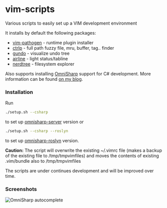 # vim-scripts
Various scripts to easily set up a VIM development environment

It installs by default the following packages:
* [vim-pathogen] - runtime plugin installer
* [ctrlp] - full path fuzzy file, mru, buffer, tag.. finder
* [gundo] - visualize undo tree
* [airline] - light status/tabline
* [nerdtree] - filesystem explorer

Also supports installing [OmniSharp] support for C# development. More information can be found [on my blog]. 

### Installation

Run
```sh
./setup.sh --csharp
```
to set up [omnisharp-server] version or 
```sh
./setup.sh --csharp --roslyn
```
to set up [omnisharp-roslyn] version. 

**Caution:** The script will overwrite the existing ~/.vimrc file (makes a backup of the existing file to /tmp/tmpvimfiles) and moves the contents of existing .vim/bundle also to /tmp/tmpvimfiles

The scripts are under continues development and will be improved over time.

[vim-pathogen]:https://github.com/tpope/vim-pathogen
[ctrlp]:https://github.com/kien/ctrlp.vim
[gundo]:https://github.com/sjl/gundo.vim
[airline]:https://github.com/bling/vim-airline
[nerdtree]:https://github.com/scrooloose/nerdtree
[on my blog]:http://xplatform-dotnet-dev.blogspot.com/2015/03/caspnet-with-vim-and-omnisharp.html?view=classic
[omnisharp-server]:https://github.com/OmniSharp/omnisharp-server
[omnisharp-roslyn]:https://github.com/OmniSharp/omnisharp-roslyn
[OmniSharp]:http://www.omnisharp.net/

### Screenshots

![OmniSharp autocomplete](http://4.bp.blogspot.com/-eDzNnFejghw/VReO8S06SOI/AAAAAAAARgo/1njfKJVLP7E/s1600/Screen%2BShot%2B2015-03-28%2Bat%2B10.33.46%2BPM.png)


